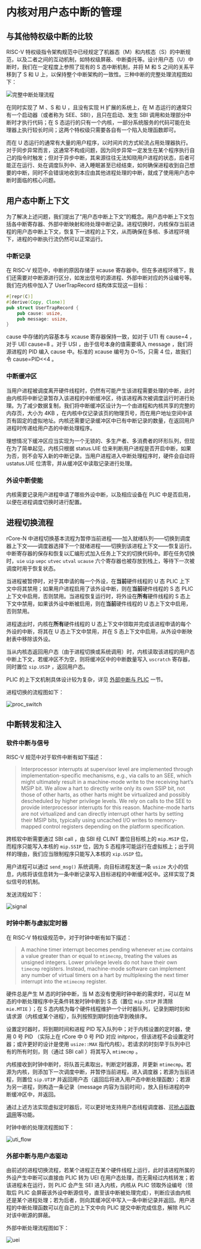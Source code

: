 # 内核对用户态中断的管理

## 与其他特权级中断的比较

RISC-V 特权级指令架构规范中已经规定了机器态（M）和内核态（S）的中断规范，以及二者之间的互动机制，如特权级屏蔽、中断委托等。设计用户态（U）中断时，我们在一定程度上参照了现有的 S 态中断机制，并将 M 和 S 之间的关系平移到了 S 和 U 上，以保持整个中断架构的一致性。三种中断的完整处理流程图如下：

![完整中断处理流程](assets/full_trap_flow.drawio.svg)

在同时实现了 M 、S 和 U ，且没有实现 H 扩展的系统上，在 M 态运行的通常只有一个启动器（或者称为 SEE、SBI），且只在启动、发生 SBI 调用和处理部分中断时才执行代码；在 S 态运行的只有一个内核，一部分系统服务的代码可能在处理器上执行较长时间；这两个特权级只需要各自有一个陷入处理函数即可。

而在 U 态运行的通常有大量的用户程序，以时间片的方式轮流占用处理器执行。对于同步异常而言，这通常不构成问题，因为同步异常一定发生在某个程序执行自己的指令时触发；但对于异步中断，其来源往往无法知晓用户进程的状态，后者可能正在运行、处在调度队列中、进入睡眠甚至已经结束，如何确保进程收到自己想要的中断，同时不会错误地收到本应由其他进程处理的中断，就成了使用用户态中断时面临的核心问题。

## 用户态中断上下文

为了解决上述问题，我们提出了“用户态中断上下文”的概念。用户态中断上下文包括各中断寄存器、外部中断映射和待处理中断记录。进程切换时，内核保存当前进程的用户态中断上下文，恢复下一进程的上下文，从而确保在多核、多进程环境下，进程的中断执行流仍然可以正常运行。

### 中断记录

在 RISC-V 规范中，中断的原因存储于 xcause 寄存器中。但在多进程环境下，我们还需要对中断源进行区分，如发出信号的源进程、外部中断对应的外设编号等。我们在内核中加入了 UserTrapRecord 结构体实现这一目标：

```rust
#[repr(C)]
#[derive(Copy, Clone)]
pub struct UserTrapRecord {
    pub cause: usize,
    pub message: usize,
}
```

cause 中存储的内容基本与 xcause 寄存器保持一致，如对于 UTI 有 cause=4 ，对于 UEI cause=8 。对于 USI ，由于信号本身的值需要填入 message ，我们将源进程的 PID 编入 cause 中。标准的 xcause 编号为 0~15，只需 4 位，故我们令 cause=PID<<4 。

### 中断缓冲区

当用户进程被调度离开硬件线程时，仍然有可能产生该进程需要处理的中断，此时由内核将中断记录暂存入该进程的中断缓冲区，待该进程再次被调度运行时进行处理。为了减少数据复制，我们将中断缓冲区设计为一个由进程和内核共享的完整的内存页，大小为 4KB ，在内核中仅记录该页的物理页号，而在用户地址空间中该页有固定的虚拟地址。内核还需要记录缓冲区中已有中断记录的数量，在返回用户进程时传递给用户态的中断处理程序。

理想情况下缓冲区应当实现为一个无锁的、多生产者、多消费者的环形队列，但现在为了简单起见，内核只根据 status.UIE 位来判断用户进程是否开启中断，如果为否，则不会写入新的中断记录。当用户进程进入中断处理程序时，硬件会自动将 ustatus.UIE 位清零，并从缓冲区中读取记录进行处理。

### 外设中断使能

内核需要记录用户进程申请了哪些外设中断，以及相应设备在 PLIC 中是否启用，以便在进程调度切换时进行配置。

## 进程切换流程

rCore-N 中进程切换基本流程为暂停当前进程——加入就绪队列——切换到调度器上下文——调度器选择下一个就绪进程——切换到该进程上下文——恢复运行。中断寄存器的保存和恢复以汇编形式加入任务上下文的切换代码中。即在任务切换时，`uie` `uip` `uepc` `utvec` `utval` `ucause` 六个寄存器也被存放到栈上，等待下一次被调度时用于恢复状态。

当进程被暂停时，对于其申请的每一个外设，在**当前**硬件线程的 U 态 PLIC 上下文中将其禁用；如果用户进程启用了该外设中断，则在**当前**硬件线程的 S 态 PLIC 上下文中启用，否则禁用。当进程恢复运行时，将外设在**所有**硬件线程的 S 态上下文中禁用，如果该外设中断被启用，则在**当前**硬件线程的 U 态上下文中启用，否则禁用。

进程退出时，内核在**所有**硬件线程的 U 态上下文中领取并完成该进程申请的每个外设的中断，将其在 U 态上下文中禁用，并在 S 态上下文中启用，从外设中断映射表中移除该外设。

当从内核态返回用户态（由于进程切换或系统调用）时，内核读取该进程的用户态中断上下文，若缓冲区不为空，则将缓冲区中的中断数量写入 `uscratch` 寄存器，同时置位 `sip.USIP` ，返回用户态。

PLIC 的上下文机制具体设计较为复杂，详见 [外部中断与 PLIC](ch2_3_external_interrupt_and_plic.md) 一节。

进程切换的流程图如下：

![proc_switch](assets/proc_switch.svg)

## 中断转发和注入

### 软件中断与信号

RISC-V 规范中对于软件中断有如下描述：

> Interprocessor interrupts at supervisor level are implemented through implementation-specific mechanisms, e.g., via calls to an SEE, which might ultimately result in a machine-mode write to the receiving hart’s MSIP bit.
> We allow a hart to directly write only its own SSIP bit, not those of other harts, as other harts might be virtualized and possibly descheduled by higher privilege levels. We rely on calls to the SEE to provide interprocessor interrupts for this reason. Machine-mode harts are not virtualized and can directly interrupt other harts by setting their MSIP bits, typically using uncached I/O writes to memory-mapped control registers depending on the platform specification.

跨核软中断需要通过 SBI call ，由 SBI 经 CLINT 置位目标核上的 `mip.MSIP` 位，而程序只能写入本核的 `mip.SSIP` 位，因为 S 态程序可能运行在虚拟核上；出于同样的理由，我们应当限制程序只能写入本核的 `xip.USIP` 位。

用户进程可以通过 `send_msg()` 系统调用，向目标进程发送一条 `usize` 大小的信息，内核将该信息转为一条中断记录写入目标进程的中断缓冲区中。这样实现了类似信号的机制。

发送流程如下：

![signal](assets/signal.svg)

### 时钟中断与虚拟定时器

在 RISC-V 特权级规范中，对于时钟中断有如下描述：

> A machine timer interrupt becomes pending whenever `mtime` contains a value greater than or equal to `mtimecmp`, treating the values as unsigned integers.
> Lower privilege levels do not have their own `timecmp` registers. Instead, machine-mode software can implement any number of virtual timers on a hart by multiplexing the next timer interrupt into the `mtimecmp` register.

硬件总是产生 M 态的时钟中断，当 M 态没有使用时钟中断的需求时，可以在 M 态的中断处理程序中无条件转发时钟中断到 S 态（置位 `mip.STIP` 并清除 `mie.MTIE` ）；在 S 态内核为每个硬件线程维护一个计时器队列，记录到期时刻和请求源（内核或某个进程），队列按照到期时刻由早到晚排序。

设置定时器时，将到期时间和进程 PID 写入队列中；对于内核设置的定时器，使用 0 号 PID （实际上在 rCore 中 0 号 PID 对应 initproc，但该进程不会设置定时器；或许更好的设计是使用 `usize::MAX` 指代内核）。若请求的时刻早于队列中已有的所有时刻，则（通过 SBI call ）将其写入 `mtimecmp` 。

内核接收到时钟中断时，将队首元素取出，判断定时器源，并更新 `mtimecmp`。若源为内核，则添加下一次调度中断，并暂停当前进程，进入调度器；若源为当前进程，则置位 `sip.UTIP` 并返回用户态（返回后将进入用户态中断处理函数）；若源为另一进程，则构造一条记录（message 内容为当前时间），放入目标进程的中断缓冲区中，并返回。

通过上述方法实现虚拟定时器后，可以更好地支持用户态线程调度器、[可抢占函数调用](https://www.usenix.org/conference/atc20/presentation/boucher)等功能。

时钟中断的处理流程图如下：

![uti_flow](assets/uti.svg)

### 外部中断与用户态驱动

由前述的进程切换流程，若某个进程正在某个硬件线程上运行，此时该进程所属的外设产生中断可以直接由 PLIC 转为 UEI 在用户态处理，而无需经过内核转发；若该进程未在运行，则 PLIC 会产生 SEI 进入内核，内核从 PLIC 领取外设编号（领取后 PLIC 会屏蔽该外设中断源信号，直至该中断被处理完成），判断应该由内核还是某个进程处理；若为后者，则向其缓冲区中写入一条中断记录并返回。用户进程的中断处理函数可以在自己的上下文中向 PLIC 提交中断完成信息，解除 PLIC 对该中断源的屏蔽。

外部中断处理流程图如下：

![uei](assets/uei.svg)
